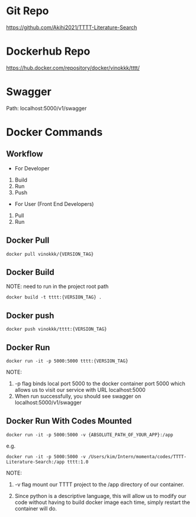 # Git Repo
https://github.com/Akihi2021/TTTT-Literature-Search

# Dockerhub Repo
https://hub.docker.com/repository/docker/vinokkk/tttt/

# Swagger 
Path: localhost:5000/v1/swagger

# Docker Commands
## Workflow
- For Developer
1. Build
2. Run
3. Push
- For User (Front End Developers)
1. Pull 
2. Run 

## Docker Pull
`docker pull vinokkk/{VERSION_TAG}`

## Docker Build
NOTE: need to run in the project root path

`docker build -t tttt:{VERSION_TAG} .`

## Docker push 
`docker push vinokkk/tttt:{VERSION_TAG}`

## Docker Run
`docker run -it -p 5000:5000 tttt:{VERSION_TAG} `

NOTE: 
1. -p flag binds local port 5000 to the docker container port 5000 which allows us to visit our service with URL localhost:5000
2. When run successfully, you should see swagger on localhost:5000/v1/swagger




## Docker Run With Codes Mounted
`docker run -it -p 5000:5000 -v {ABSOLUTE_PATH_OF_YOUR_APP}:/app `

e.g. 

`docker run -it -p 5000:5000 -v /Users/kim/Intern/momenta/codes/TTTT-Literature-Search:/app tttt:1.0`

NOTE: 
1. -v flag mount our TTTT project to the /app directory of our container.

2. Since python is a descriptive language, this will allow us to modify our code without having to  build docker image each time, simply restart the container will do.

